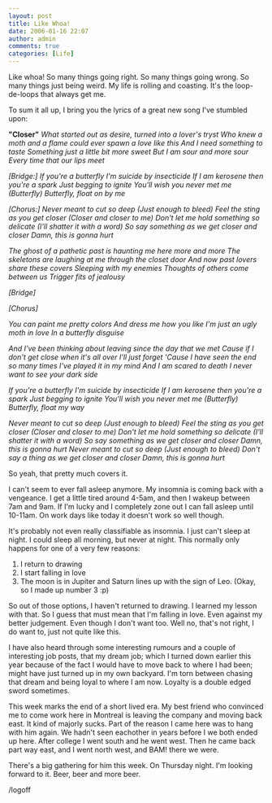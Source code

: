 ```yaml
---
layout: post
title: Like Whoa!
date: 2006-01-16 22:07
author: admin
comments: true
categories: [Life]
---
```

Like whoa!  So many things going right.  So many things going wrong.  So many things just being weird.  My life is rolling and coasting.  It&apos;s the loop-de-loops that always get me.

To sum it all up, I bring you the lyrics of a great new song I&apos;ve stumbled upon:

<b>"Closer"</b>
<i>
What started out as desire, turned into a lover&apos;s tryst
Who knew a moth and a flame could ever spawn a love like this
And I need something to taste
Something just a little bit more sweet
But I am sour and more sour
Every time that our lips meet

[Bridge:]
If you&apos;re a butterfly I&apos;m suicide by insecticide
If I am kerosene then you&apos;re a spark
Just begging to ignite
You&apos;ll wish you never met me
(Butterfly) Butterfly, float on by me

[Chorus:]
Never meant to cut so deep (Just enough to bleed)
Feel the sting as you get closer (Closer and closer to me)
Don&apos;t let me hold something so delicate (I&apos;ll shatter it with a word)
So say something as we get closer and closer
Damn, this is gonna hurt

The ghost of a pathetic past is haunting me here more and more
The skeletons are laughing at me through the closet door
And now past lovers share these covers
Sleeping with my enemies
Thoughts of others come between us
Trigger fits of jealousy

[Bridge]

[Chorus]

You can paint me pretty colors
And dress me how you like
I&apos;m just an ugly moth in love
In a butterfly disguise

And I&apos;ve been thinking about leaving since the day that we met
Cause if I don&apos;t get close when it&apos;s all over I&apos;ll just forget
&apos;Cause I have seen the end so many times I&apos;ve played it in my mind
And I am scared to death I never want to see your dark side

If you&apos;re a butterfly I&apos;m suicide by insecticide
If I am kerosene then you&apos;re a spark
Just begging to ignite
You&apos;ll wish you never met me
(Butterfly) Butterfly, float my way

Never meant to cut so deep (Just enough to bleed)
Feel the sting as you get closer (Closer and closer to me)
Don&apos;t let me hold something so delicate (I&apos;ll shatter it with a word)
So say something as we get closer and closer
Damn, this is gonna hurt
Never meant to cut so deep (Just enough to bleed)
Don&apos;t say a thing as we get closer and closer
Damn, this is gonna hurt
</i>

So yeah, that pretty much covers it.

I can&apos;t seem to ever fall asleep anymore.  My insomnia is coming back with a vengeance.  I get a little tired around 4-5am, and then I wakeup between 7am and 9am.  If I&apos;m lucky and I completely zone out I can fall asleep until 10-11am.  On work days like today it doesn&apos;t work so well though.

It&apos;s probably not even really classifiable as insomnia.  I just can&apos;t sleep at night.  I could sleep all morning, but never at night.  This normally only happens for one of a very few reasons:

1) I return to drawing
2) I start falling in love
3) The moon is in Jupiter and Saturn lines up with the sign of Leo.
(Okay, so I made up number 3 :p)

So out of those options, I haven&apos;t returned to drawing.  I learned my lesson with that.  So I guess that must mean that I&apos;m falling in love.  Even against my better judgement.  Even though I don&apos;t want too.  Well no, that&apos;s not right, I do want to, just not quite like this.

I have also heard through some interesting rumours and a couple of interesting job posts, that my dream job; which I turned down earlier this year because of the fact I would have to move back to where I had been; might have just turned up in my own backyard.  I&apos;m torn between chasing that dream and being loyal to where I am now.  Loyalty is a double edged sword sometimes.

This week marks the end of a short lived era.  My best friend who convinced me to come work here in Montreal is leaving the company and moving back east.  It kind of majorly sucks.  Part of the reason I came here was to hang with him again.  We hadn&apos;t seen eachother in years before I we both ended up here.  After college I went south and he went west.  Then he came back part way east, and I went north west, and BAM! there we were.

There&apos;s a big gathering for him this week.  On Thursday night.  I&apos;m looking forward to it.  Beer, beer and more beer.

/logoff
